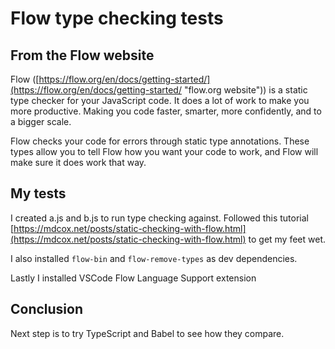 # Flow type checking tests

## From the Flow website

Flow ([https://flow.org/en/docs/getting-started/](https://flow.org/en/docs/getting-started/ "flow.org website")) is a static type checker for your JavaScript code. It does a lot of work to make you more productive. Making you code faster, smarter, more confidently, and to a bigger scale.

Flow checks your code for errors through static type annotations. These types allow you to tell Flow how you want your code to work, and Flow will make sure it does work that way.

## My tests

I created a.js and b.js to run type checking against. Followed this tutorial [https://mdcox.net/posts/static-checking-with-flow.html](https://mdcox.net/posts/static-checking-with-flow.html) to get my feet wet.

I also installed `flow-bin` and `flow-remove-types` as dev dependencies.

Lastly I installed VSCode Flow Language Support extension

## Conclusion

Next step is to try TypeScript and Babel to see how they compare.